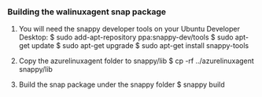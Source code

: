 ### Building the walinuxagent snap package

1. You will need the snappy developer tools on your Ubuntu Developer Desktop:
    $ sudo add-apt-repository ppa:snappy-dev/tools
    $ sudo apt-get update
    $ sudo apt-get upgrade
    $ sudo apt-get install snappy-tools

2. Copy the azurelinuxagent folder to snappy/lib
    $ cp -rf ../azurelinuxagent snappy/lib
	
3. Build the snap package under the snappy folder
    $ snappy build 